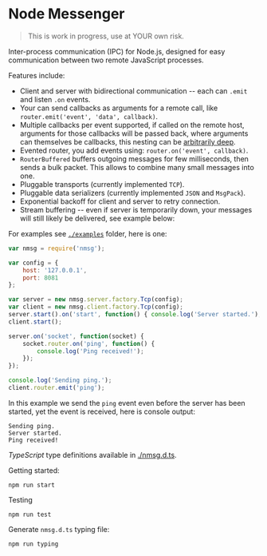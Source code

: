 # Node Messenger

> This is work in progress, use at YOUR own risk.

Inter-process communication (IPC) for Node.js, designed for easy
communication between two remote JavaScript processes.

Features include:

 - Client and server with bidirectional communication -- each can `.emit` and listen `.on` events.
 - Your can send callbacks as arguments for a remote call, like `router.emit('event', 'data', callback)`.
 - Multiple callbacks per event supported, if called on the remote host, arguments for those callbacks will be passed back, where arguments can themselves be callbacks, this nesting can be [arbitrarily deep](./examples/callbacks.ts).
 - Evented router, you add events using: `router.on('event', callback)`.
 - `RouterBuffered` buffers outgoing messages for few milliseconds, then sends a bulk packet. This allows to combine many small messages into one.
 - Pluggable transports (currently implemented `TCP`).
 - Pluggable data serializers (currently implemented `JSON` and `MsgPack`).
 - Exponential backoff for client and server to retry connection.
 - Stream buffering -- even if server is temporarily down, your messages will still likely be delivered, see example below:
 
For examples see [`./examples`](./examples) folder, here is one:

```js
var nmsg = require('nmsg');

var config = {
    host: '127.0.0.1',
    port: 8081
};

var server = new nmsg.server.factory.Tcp(config);
var client = new nmsg.client.factory.Tcp(config);
server.start().on('start', function() { console.log('Server started.'); });
client.start();

server.on('socket', function(socket) {
    socket.router.on('ping', function() {
        console.log('Ping received!');
    });
});

console.log('Sending ping.');
client.router.emit('ping');
```

In this example we send the `ping` event even before the server has been started, yet the event is received, here is console output:

    Sending ping.
    Server started.
    Ping received!

*TypeScript* type definitions available in [./nmsg.d.ts](./nmsg.d.ts).

Getting started:

    npm run start

Testing

    npm run test
    
Generate `nmsg.d.ts` typing file:

    npm run typing
    
    